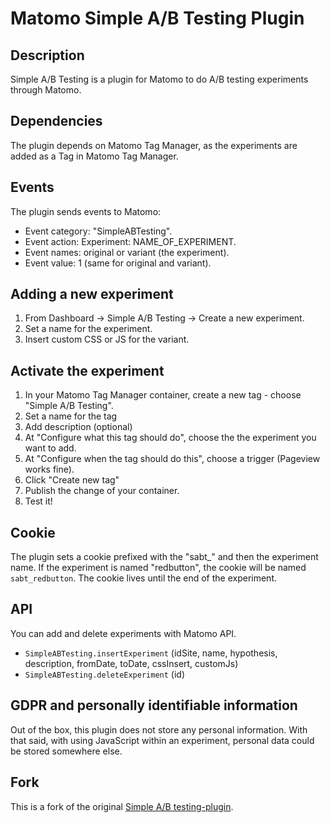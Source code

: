 # Matomo Simple A/B Testing Plugin

## Description

Simple A/B Testing is a plugin for Matomo to do A/B testing experiments through Matomo.

## Dependencies

The plugin depends on Matomo Tag Manager, as the experiments are added as a Tag in Matomo Tag Manager.

## Events

The plugin sends events to Matomo:

- Event category: "SimpleABTesting".
- Event action: Experiment: NAME_OF_EXPERIMENT.
- Event names: original or variant (the experiment).
- Event value: 1 (same for original and variant).

## Adding a new experiment

1. From Dashboard -> Simple A/B Testing -> Create a new experiment.
2. Set a name for the experiment.
3. Insert custom CSS or JS for the variant.

## Activate the experiment

1. In your Matomo Tag Manager container, create a new tag - choose "Simple A/B Testing".
2. Set a name for the tag
3. Add description (optional)
4. At "Configure what this tag should do", choose the the experiment you want to add.
5. At "Configure when the tag should do this", choose a trigger (Pageview works fine).
6. Click "Create new tag"
7. Publish the change of your container.
8. Test it!

## Cookie

The plugin sets a cookie prefixed with the "sabt_" and then the experiment name. If the experiment is named "redbutton", the cookie will be named `sabt_redbutton`. The cookie lives until the end of the experiment.

## API

You can add and delete experiments with Matomo API.

- `SimpleABTesting.insertExperiment` (idSite, name, hypothesis, description, fromDate, toDate, cssInsert, customJs)
- `SimpleABTesting.deleteExperiment` (id)

## GDPR and personally identifiable information

Out of the box, this plugin does not store any personal information. With that said, with using JavaScript within an experiment, personal data could be stored somewhere else.

## Fork

This is a fork of the original [Simple A/B testing-plugin](https://github.com/nofrillsplugins/matomo-simple-ab-testing).
